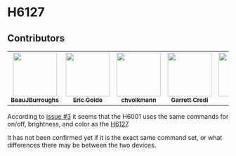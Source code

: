 # H6127
## Contributors
<table>
    <tr>
        <td align="center"><a href="https://github.com/BeauJBurroughs"><img src="https://github.com/BeauJBurroughs.png" width="100px;"/><br/><sub><b>BeauJBurroughs</b></sub></a><br/></td>
        <td align="center"><a href="https://github.com/egold555"><img src="https://github.com/egold555.png" width="100px;"/><br/><sub><b>Eric Golde</b></sub></a><br/></td>
        <td align="center"><a href="https://github.com/chvolkmann"><img src="https://github.com/chvolkmann.png" width="100px;"/><br/><sub><b>chvolkmann</b></sub></a><br/></td>
        <td align="center"><a href="https://github.com/ddxtanx"><img src="https://github.com/ddxtanx.png" width="100px;"/><br/><sub><b>Garrett Credi</b></sub></a><br/></td>
        <td align="center"><a href="https://github.com/philhzss"><img src="https://github.com/philhzss.png" width="100px;"/><br/><sub><b>philhzss</b></sub></a><br/></td>
        <td align="center"><a href="https://github.com/bwp91"><img src="https://github.com/bwp91.png" width="100px;"/><br/><sub><b>Bwp91</b></sub></a><br/></td>
    </tr>
</table>

According to [issue #3](https://github.com/egold555/Govee-Reverse-Engineering/issues/3) it seems that the H6001 uses the same commands for on/off, brightness, and color as the [H6127](H6127.md).

It has not been confirmed yet if it is the exact same command set, or what differences there may be between the two devices.